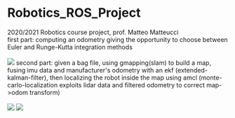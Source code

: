 # Robotics_ROS_Project
2020/2021 Robotics course project, prof. Matteo Matteucci <br />
first part: computing an odometry giving the opportunity to choose between Euler and Runge-Kutta integration methods <br />
 <br />
![](odometry.gif)
second part: given a bag file, using gmapping(slam) to build a map, fusing imu data and manufacturer's odometry with an ekf (extended-kalman-filter), then localizing the robot inside the map using amcl (monte-carlo-localization exploits lidar data and filtered odometry to correct map->odom transform) <br />
<br />
![](gmapping.gif)
![](ekf_and_particle_filter.gif)
